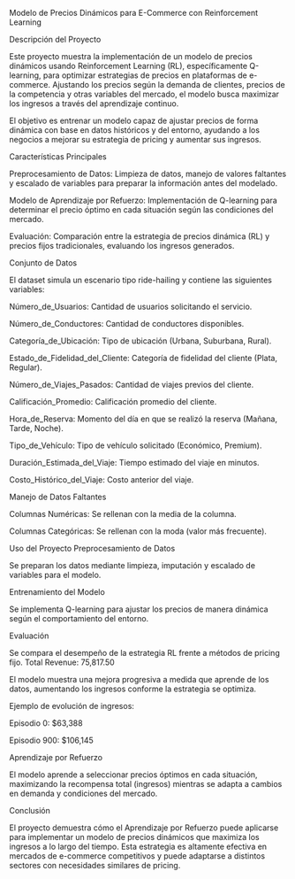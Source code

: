 Modelo de Precios Dinámicos para E-Commerce con Reinforcement Learning

Descripción del Proyecto

Este proyecto muestra la implementación de un modelo de precios dinámicos usando Reinforcement Learning (RL), específicamente Q-learning, para optimizar estrategias de precios en plataformas de e-commerce. Ajustando los precios según la demanda de clientes, precios de la competencia y otras variables del mercado, el modelo busca maximizar los ingresos a través del aprendizaje continuo.

El objetivo es entrenar un modelo capaz de ajustar precios de forma dinámica con base en datos históricos y del entorno, ayudando a los negocios a mejorar su estrategia de pricing y aumentar sus ingresos.

Características Principales

Preprocesamiento de Datos: Limpieza de datos, manejo de valores faltantes y escalado de variables para preparar la información antes del modelado.

Modelo de Aprendizaje por Refuerzo: Implementación de Q-learning para determinar el precio óptimo en cada situación según las condiciones del mercado.

Evaluación: Comparación entre la estrategia de precios dinámica (RL) y precios fijos tradicionales, evaluando los ingresos generados.

Conjunto de Datos

El dataset simula un escenario tipo ride-hailing y contiene las siguientes variables:

Número_de_Usuarios: Cantidad de usuarios solicitando el servicio.

Número_de_Conductores: Cantidad de conductores disponibles.

Categoría_de_Ubicación: Tipo de ubicación (Urbana, Suburbana, Rural).

Estado_de_Fidelidad_del_Cliente: Categoría de fidelidad del cliente (Plata, Regular).

Número_de_Viajes_Pasados: Cantidad de viajes previos del cliente.

Calificación_Promedio: Calificación promedio del cliente.

Hora_de_Reserva: Momento del día en que se realizó la reserva (Mañana, Tarde, Noche).

Tipo_de_Vehículo: Tipo de vehículo solicitado (Económico, Premium).

Duración_Estimada_del_Viaje: Tiempo estimado del viaje en minutos.

Costo_Histórico_del_Viaje: Costo anterior del viaje.

Manejo de Datos Faltantes

Columnas Numéricas: Se rellenan con la media de la columna.

Columnas Categóricas: Se rellenan con la moda (valor más frecuente).

Uso del Proyecto
Preprocesamiento de Datos

Se preparan los datos mediante limpieza, imputación y escalado de variables para el modelo.

Entrenamiento del Modelo

Se implementa Q-learning para ajustar los precios de manera dinámica según el comportamiento del entorno.

Evaluación

Se compara el desempeño de la estrategia RL frente a métodos de pricing fijo.
Total Revenue: 75,817.50

El modelo muestra una mejora progresiva a medida que aprende de los datos, aumentando los ingresos conforme la estrategia se optimiza.

Ejemplo de evolución de ingresos:

Episodio 0: $63,388

Episodio 900: $106,145

Aprendizaje por Refuerzo

El modelo aprende a seleccionar precios óptimos en cada situación, maximizando la recompensa total (ingresos) mientras se adapta a cambios en demanda y condiciones del mercado.

Conclusión

El proyecto demuestra cómo el Aprendizaje por Refuerzo puede aplicarse para implementar un modelo de precios dinámicos que maximiza los ingresos a lo largo del tiempo. Esta estrategia es altamente efectiva en mercados de e-commerce competitivos y puede adaptarse a distintos sectores con necesidades similares de pricing.
